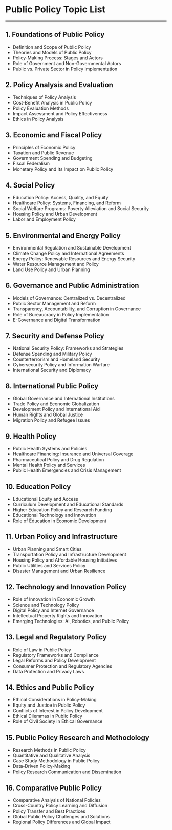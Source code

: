 # Public Policy Topic List

---

## 1. Foundations of Public Policy
   - Definition and Scope of Public Policy
   - Theories and Models of Public Policy
   - Policy-Making Process: Stages and Actors
   - Role of Government and Non-Governmental Actors
   - Public vs. Private Sector in Policy Implementation

## 2. Policy Analysis and Evaluation
   - Techniques of Policy Analysis
   - Cost-Benefit Analysis in Public Policy
   - Policy Evaluation Methods
   - Impact Assessment and Policy Effectiveness
   - Ethics in Policy Analysis

## 3. Economic and Fiscal Policy
   - Principles of Economic Policy
   - Taxation and Public Revenue
   - Government Spending and Budgeting
   - Fiscal Federalism
   - Monetary Policy and Its Impact on Public Policy

## 4. Social Policy
   - Education Policy: Access, Quality, and Equity
   - Healthcare Policy: Systems, Financing, and Reform
   - Social Welfare Programs: Poverty Alleviation and Social Security
   - Housing Policy and Urban Development
   - Labor and Employment Policy

## 5. Environmental and Energy Policy
   - Environmental Regulation and Sustainable Development
   - Climate Change Policy and International Agreements
   - Energy Policy: Renewable Resources and Energy Security
   - Water Resource Management and Policy
   - Land Use Policy and Urban Planning

## 6. Governance and Public Administration
   - Models of Governance: Centralized vs. Decentralized
   - Public Sector Management and Reform
   - Transparency, Accountability, and Corruption in Governance
   - Role of Bureaucracy in Policy Implementation
   - E-Governance and Digital Transformation

## 7. Security and Defense Policy
   - National Security Policy: Frameworks and Strategies
   - Defense Spending and Military Policy
   - Counterterrorism and Homeland Security
   - Cybersecurity Policy and Information Warfare
   - International Security and Diplomacy

## 8. International Public Policy
   - Global Governance and International Institutions
   - Trade Policy and Economic Globalization
   - Development Policy and International Aid
   - Human Rights and Global Justice
   - Migration Policy and Refugee Issues

## 9. Health Policy
   - Public Health Systems and Policies
   - Healthcare Financing: Insurance and Universal Coverage
   - Pharmaceutical Policy and Drug Regulation
   - Mental Health Policy and Services
   - Public Health Emergencies and Crisis Management

## 10. Education Policy
   - Educational Equity and Access
   - Curriculum Development and Educational Standards
   - Higher Education Policy and Research Funding
   - Educational Technology and Innovation
   - Role of Education in Economic Development

## 11. Urban Policy and Infrastructure
   - Urban Planning and Smart Cities
   - Transportation Policy and Infrastructure Development
   - Housing Policy and Affordable Housing Initiatives
   - Public Utilities and Services Policy
   - Disaster Management and Urban Resilience

## 12. Technology and Innovation Policy
   - Role of Innovation in Economic Growth
   - Science and Technology Policy
   - Digital Policy and Internet Governance
   - Intellectual Property Rights and Innovation
   - Emerging Technologies: AI, Robotics, and Public Policy

## 13. Legal and Regulatory Policy
   - Role of Law in Public Policy
   - Regulatory Frameworks and Compliance
   - Legal Reforms and Policy Development
   - Consumer Protection and Regulatory Agencies
   - Data Protection and Privacy Laws

## 14. Ethics and Public Policy
   - Ethical Considerations in Policy-Making
   - Equity and Justice in Public Policy
   - Conflicts of Interest in Policy Development
   - Ethical Dilemmas in Public Policy
   - Role of Civil Society in Ethical Governance

## 15. Public Policy Research and Methodology
   - Research Methods in Public Policy
   - Quantitative and Qualitative Analysis
   - Case Study Methodology in Public Policy
   - Data-Driven Policy-Making
   - Policy Research Communication and Dissemination

## 16. Comparative Public Policy
   - Comparative Analysis of National Policies
   - Cross-Country Policy Learning and Diffusion
   - Policy Transfer and Best Practices
   - Global Public Policy Challenges and Solutions
   - Regional Policy Differences and Global Impact
